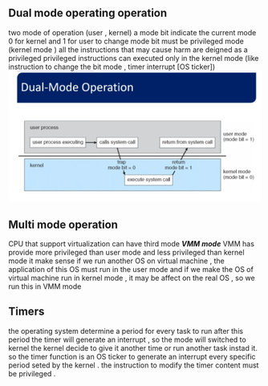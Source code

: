## Dual mode operating operation

two mode of operation (user , kernel)
a mode bit indicate the current mode  0 for kernel and 1 for user 
to change mode bit must be privileged mode (kernel mode )
all the instructions that may cause harm are deigned as a privileged 
privileged  instructions can executed only in the kernel mode (like instruction to change the bit mode , timer interrupt [OS ticker])
![screen](./images/4.1.png)
## Multi mode operation 
CPU that support virtualization can have third mode ***VMM mode*** 
VMM has provide more privileged than user mode and less privileged than kernel mode 
it make sense if we run another OS on virtual machine , the application of this OS must run in the user mode and if we make the OS of virtual machine run in kernel mode , it may be affect on the real OS , so we run this in VMM mode 

## Timers
the operating system determine a period for every task to run 
after this period the timer will generate an interrupt , so the mode will switched to kernel 
the kernel decide to give it another time or run another task instad it.
so the timer function is an OS ticker to generate an interrupt every specific period seted by the kernel .
the instruction to modify the timer content must be privileged .


